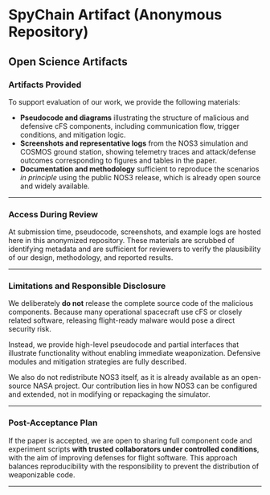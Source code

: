 # SpyChain Artifact (Anonymous Repository)

## Open Science Artifacts

### Artifacts Provided
To support evaluation of our work, we provide the following materials:

- **Pseudocode and diagrams** illustrating the structure of malicious and defensive cFS components, including communication flow, trigger conditions, and mitigation logic.  
- **Screenshots and representative logs** from the NOS3 simulation and COSMOS ground station, showing telemetry traces and attack/defense outcomes corresponding to figures and tables in the paper.  
- **Documentation and methodology** sufficient to reproduce the scenarios *in principle* using the public NOS3 release, which is already open source and widely available.  

---

### Access During Review
At submission time, pseudocode, screenshots, and example logs are hosted here in this anonymized repository. These materials are scrubbed of identifying metadata and are sufficient for reviewers to verify the plausibility of our design, methodology, and reported results.

---

### Limitations and Responsible Disclosure
We deliberately **do not** release the complete source code of the malicious components. Because many operational spacecraft use cFS or closely related software, releasing flight-ready malware would pose a direct security risk.  

Instead, we provide high-level pseudocode and partial interfaces that illustrate functionality without enabling immediate weaponization. Defensive modules and mitigation strategies are fully described.  

We also do not redistribute NOS3 itself, as it is already available as an open-source NASA project. Our contribution lies in how NOS3 can be configured and extended, not in modifying or repackaging the simulator.  

---

### Post-Acceptance Plan
If the paper is accepted, we are open to sharing full component code and experiment scripts **with trusted collaborators under controlled conditions**, with the aim of improving defenses for flight software. This approach balances reproducibility with the responsibility to prevent the distribution of weaponizable code.

---
